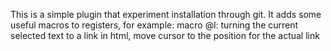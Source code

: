 This is a simple plugin that experiment installation through git.
It adds some useful macros to registers, for example:
macro @l: turning the current selected text to a link in html, move cursor to the position for the actual link

